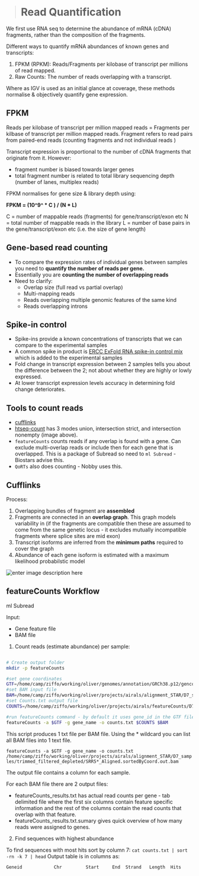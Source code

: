 > # Read Quantification
We first use RNA seq to determine the abundance of mRNA (cDNA) fragments, rather than the composition of the fragments. 

Different ways to quantify mRNA abundances of known genes and transcripts:
1.  FPKM (RPKM): Reads/Fragments per kilobase of transcript per millions of read mapped.
2.  Raw Counts: The number of reads overlapping with a transcript.

Where as IGV is used as an initial glance at coverage, these methods normalise & objectively quantify gene expression.


## FPKM
Reads per kilobase of transcript per million mapped reads = Fragments per kilbase of transcript per million mapped reads. Fragment refers to read pairs from paired-end reads (counting fragments and not individual reads )

Transcript expression is proportional to the number of cDNA fragments that originate from it. However:
- fragment number is biased towards larger genes
- total fragment number is related to total library sequencing depth (number of lanes, multiplex reads) 

FPKM normalises for gene size & library depth using:

**FPKM = (10^9^ * C ) / (N * L)**

C = number of mappable reads (fragments) for gene/transcript/exon etc
N = total number of mappable reads in the library
L = number of base pairs in the gene/transcript/exon etc (i.e. the size of gene length) 

## Gene-based read counting
- To compare the expression rates of individual genes between samples you need to **quantify the number of reads per gene.**
- Essentially you are **counting the number of overlapping reads**
- Need to clarify:
	- Overlap size (full read vs partial overlap)
	- Multi-mapping reads
	- Reads overlapping multiple genomic features of the same kind
	- Reads overlapping introns

## Spike-in control

- Spike-ins provide a known concentrations of transcripts that we can compare to the experimental samples
- A common spike in product is [ERCC ExFold RNA spike-in control mix](http://data.biostarhandbook.com/rnaseq/ERCC/ERCC-information.pdf) which is added to the experimental samples
- Fold change in transcript expression between 2 samples tells you about the difference between the 2; not about whether they are highly or lowly expressed.
- At lower transcript expression levels accuracy in determining fold change deteriorates. 

## Tools to count reads

- [cufflinks](http://cole-trapnell-lab.github.io/cufflinks/papers/)
- [htseq-count](http://htseq.readthedocs.io/en/release_0.10.0/index.html) has 3 modes union, intersection strict, and intersection nonempty (image above). 
- `featureCounts` counts reads if any overlap is found with a gene. Can exclude multi-overlap reads or include then for each gene that is overlapped. This is a package of Subread so need to `ml Subread` - Biostars advise this.
- `QoRTs` also does counting - Nobby uses this.


## Cufflinks

Process:
1. Overlapping bundles of fragment are **assembled**
2. Fragments are connected in an **overlap graph**. This graph models variability in  (if the fragments are compatible then these are assumed to come from the same genetic locus - it excludes mutually incompatible fragments where splice sites are mid exon)
3. Transcript isoforms are inferred from the **minimum paths** required to cover the graph
4. Abundance of each gene isoform is estimated with a maximum likelihood probabilstic model

![enter image description here](https://media.nature.com/lw926/nature-assets/nbt/journal/v28/n5/images/nbt.1621-F1.jpg)



## featureCounts Workflow
ml Subread

Input:
- Gene feature file
- BAM file 

1. Count reads (estimate abundance) per sample:
```bash

# Create output folder
mkdir -p featureCounts

#set gene coordinates
GTF=/home/camp/ziffo/working/oliver/genomes/annotation/GRCh38.p12/gencode.v28.primary_assembly.annotation.gtf
#set BAM input file
BAM=/home/camp/ziffo/working/oliver/projects/airals/alignment_STAR/D7_samples/trimmed_filtered_depleted/SRR5483788_Aligned.sortedByCoord.out.bam
#set Counts.txt output file
COUNTS=/home/camp/ziffo/working/oliver/projects/airals/featureCounts/D7_samples/counts_SRR5483788.txt

#run featureCounts command - by default it uses gene_id in the GTF file. Override this with gene_name attribute.
featureCounts -a $GTF -g gene_name -o counts.txt $COUNTS $BAM
```
This script produces 1 txt file per BAM file.
Using the * wildcard you can list all BAM files into 1 text file.

`featureCounts -a $GTF -g gene_name -o counts.txt /home/camp/ziffo/working/oliver/projects/airals/alignment_STAR/D7_samples/trimmed_filtered_depleted/SRR5*_Aligned.sortedByCoord.out.bam`

The output file contains a column for each sample. 

For each BAM file there are 2 output files:
- featureCounts_results.txt has actual read counts per gene - tab delimited file where the first six columns contain feature specific information and the rest of the columns contain the read counts that overlap with that feature.
- featureCounts_results.txt.sumary gives quick overview of how many reads were assigned to genes. 

2. Find sequences with highest abundance

To find sequences with most hits sort by column 7: `cat counts.txt | sort -rn -k 7 | head`
Output table is in columns as:
```
Geneid            Chr         Start     End  Strand   Length  Hits
```
<!--stackedit_data:
eyJoaXN0b3J5IjpbMTQxMDg5OTcxNiwtMjA3MDM2MDYwNywtMT
c5NTQxNTM4Miw2MzM5MzA2MDUsLTYxOTU3NTg4LDYwNDYwMDQ1
NSwxNTc0MTg4MTU0LC02NDY2OTQ0OTRdfQ==
-->